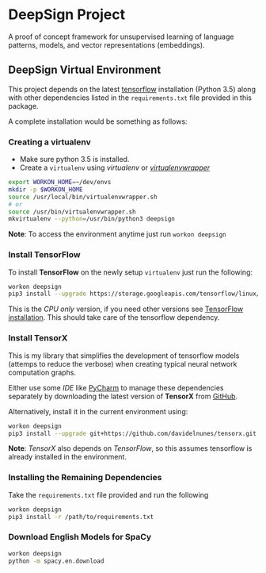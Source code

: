 # DeepSign Project
A proof of concept framework for unsupervised learning of language patterns, models, and vector representations (embeddings).

## DeepSign Virtual Environment
This project depends on the latest [tensorflow](https://www.tensorflow.org/) installation (Python 3.5) along with other
dependencies listed in the `requirements.txt` file provided in this package.

A complete installation would be something as follows:

### Creating a virtualenv
* Make sure python 3.5 is installed.
* Create a `virtualenv` using _virtualenv_ or _[virtualenvwrapper](https://virtualenvwrapper.readthedocs.io/en/latest/)_

```bash
export WORKON_HOME=~/dev/envs
mkdir -p $WORKON_HOME
source /usr/local/bin/virtualenvwrapper.sh
# or
source /usr/bin/virtualenvwrapper.sh
mkvirtualenv --python=/usr/bin/python3 deepsign
```

 **Note**: To access the environment anytime just run `workon deepsign`
### Install **TensorFlow**
To install **TensorFlow** on the newly setup `virtualenv` just run the following:

```bash
workon deepsign
pip3 install --upgrade https://storage.googleapis.com/tensorflow/linux/cpu/tensorflow-0.9.0rc0-cp35-cp35m-linux_x86_64.whl
```

 This is the _CPU only_ version, if you need other versions see [TensorFlow installation](https://www.tensorflow.org/versions/r0.9/get_started/os_setup.html#virtualenv-installation). This should take care of the tensorflow dependency.

 ### Install TensorX
 This is my library that simplifies the development of tensorflow models (attemps to reduce the verbose) when creating typical
 neural network computation graphs.

 Either use some _IDE_ like [PyCharm](https://www.jetbrains.com/pycharm/) to manage these dependencies separately
 by downloading the latest version of **TensorX** from [GitHub](https://github.com/davidenunes/tensorx).

 Alternatively, install it in the current environment using:

```bash
workon deepsign
pip3 install --upgrade git+https://github.com/davidelnunes/tensorx.git
```

 **Note**: _TensorX_ also depends on _TensorFlow_, so this assumes tensorflow is already installed in the environment.

### Installing the Remaining Dependencies
Take the `requirements.txt` file provided and run the following

```bash
workon deepsign
pip3 install -r /path/to/requirements.txt
```

### Download English Models for SpaCy
```bash
workon deepsign
python -m spacy.en.download
```